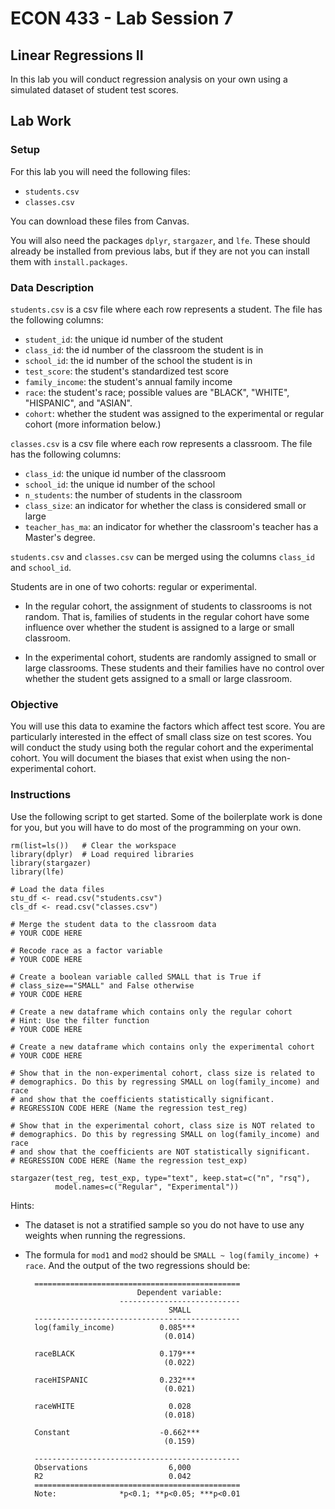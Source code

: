 # ECON 433 - Lab Session 7
## Linear Regressions II

In this lab you will conduct regression analysis on your own using a simulated dataset of student test scores. 

## Lab Work

### Setup

For this lab you will need the following files:

- `students.csv`
- `classes.csv`

You can download these files from Canvas.

You will also need the packages `dplyr`, `stargazer`, and `lfe`. These should already be installed from previous labs, but if they are not you can install them with `install.packages`.

### Data Description

`students.csv` is a csv file where each row represents a student. The file has the following columns:

- `student_id`: the unique id number of the student
- `class_id`: the id number of the classroom the student is in
- `school_id`: the id number of the school the student is in
- `test_score`: the student's standardized test score
- `family_income`: the student's annual family income
- `race`: the student's race; possible values are "BLACK", "WHITE", "HISPANIC", and "ASIAN".
- `cohort`: whether the student was assigned to the experimental or regular cohort (more information below.)

`classes.csv` is a csv file where each row represents a classroom. The file has the following columns:

- `class_id`: the unique id number of the classroom
- `school_id`: the unique id number of the school
- `n_students`: the number of students in the classroom
- `class_size`: an indicator for whether the class is considered small or large
- `teacher_has_ma`: an indicator for whether the classroom's teacher has a Master's degree.

`students.csv` and `classes.csv` can be merged using the columns `class_id` and `school_id`.

Students are in one of two cohorts: regular or experimental.

- In the regular cohort, the assignment of students to classrooms is not random. That is, families of students in the regular cohort have some influence over whether the student is assigned to a large or small classroom. 

- In the experimental cohort, students are randomly assigned to small or large classrooms. These students and their families have no control over whether the student gets assigned to a small or large classroom.

### Objective

You will use this data to examine the factors which affect test score. You are particularly interested in the effect of small class size on test scores. You will conduct the study using both the regular cohort and the experimental cohort. You will document the biases that exist when using the non-experimental cohort.

### Instructions

Use the following script to get started. Some of the boilerplate work is done for you, but you will have to do most of the programming on your own.

    rm(list=ls())   # Clear the workspace
	library(dplyr)  # Load required libraries
	library(stargazer)
	library(lfe)
	
	# Load the data files
	stu_df <- read.csv("students.csv")
	cls_df <- read.csv("classes.csv")
	
	# Merge the student data to the classroom data
	# YOUR CODE HERE
	
	# Recode race as a factor variable
	# YOUR CODE HERE
	
	# Create a boolean variable called SMALL that is True if 
	# class_size=="SMALL" and False otherwise
	# YOUR CODE HERE
	
	# Create a new dataframe which contains only the regular cohort
	# Hint: Use the filter function
	# YOUR CODE HERE
	
	# Create a new dataframe which contains only the experimental cohort
	# YOUR CODE HERE
	
	# Show that in the non-experimental cohort, class size is related to  
	# demographics. Do this by regressing SMALL on log(family_income) and race
	# and show that the coefficients statistically significant.
	# REGRESSION CODE HERE (Name the regression test_reg)
	
	# Show that in the experimental cohort, class size is NOT related to
	# demographics. Do this by regressing SMALL on log(family_income) and race
	# and show that the coefficients are NOT statistically significant.
	# REGRESSION CODE HERE (Name the regression test_exp)
	
	stargazer(test_reg, test_exp, type="text", keep.stat=c("n", "rsq"),
	          model.names=c("Regular", "Experimental"))
	

Hints:

- The dataset is not a stratified sample so you do not have to use any weights when running the regressions.

- The formula for `mod1` and `mod2` should be `SMALL ~ log(family_income) + race`. And the output of the two regressions should be:

        ==============================================
                               Dependent variable:    
                           ---------------------------
                                      SMALL           
        ----------------------------------------------
        log(family_income)          0.085***          
                                     (0.014)          
                                                      
        raceBLACK                   0.179***          
                                     (0.022)          
                                                      
        raceHISPANIC                0.232***          
                                     (0.021)          
                                                      
        raceWHITE                     0.028           
                                     (0.018)          
                                                      
        Constant                    -0.662***         
                                     (0.159)          
                                                      
        ----------------------------------------------
        Observations                  6,000           
        R2                            0.042           
        ==============================================
        Note:              *p<0.1; **p<0.05; ***p<0.01
